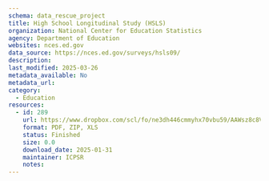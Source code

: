 ```yaml
---
schema: data_rescue_project 
title: High School Longitudinal Study (HSLS)
organization: National Center for Education Statistics
agency: Department of Education
websites: nces.ed.gov
data_source: https://nces.ed.gov/surveys/hsls09/
description: 
last_modified: 2025-03-26
metadata_available: No
metadata_url: 
category:
  - Education 
resources:
  - id: 289
    url: https://www.dropbox.com/scl/fo/ne3dh446cmmyhx70vbu59/AAWsz8c8VOZ-PRxmCxvRVDM?rlkey=8b7giduvlwolikigbqhj0y2kr&dl=0
    format: PDF, ZIP, XLS
    status: Finished
    size: 0.0
    download_date: 2025-01-31
    maintainer: ICPSR
    notes: 
---
```

